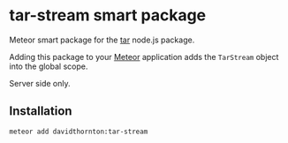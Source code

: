 tar-stream smart package
========================

Meteor smart package for the [tar](https://github.com/mafintosh/tar-stream) node.js package.

Adding this package to your [Meteor](http://www.meteor.com/) application adds the `TarStream` object into the global scope.

Server side only.

Installation
------------

```
meteor add davidthornton:tar-stream
```
